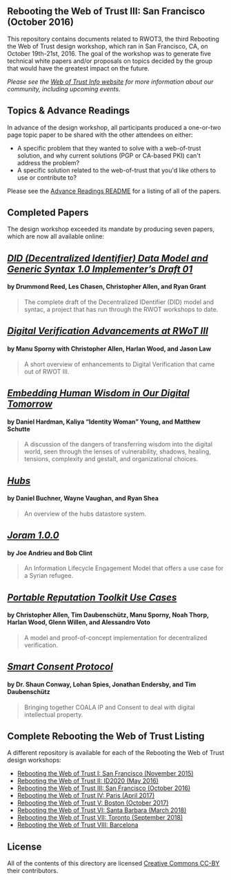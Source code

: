 ## Rebooting the Web of Trust III: San Francisco (October 2016)

This repository contains documents related to RWOT3, the third Rebooting the Web of Trust design workshop, which ran in San Francisco, CA, on October 19th-21st, 2016. The goal of the workshop was to generate five technical white papers and/or proposals on topics decided by the group that would have the greatest impact on the future.

_Please see the [Web of Trust Info website](http://www.weboftrust.info/) for more information about our community, including upcoming events._

## Topics & Advance Readings

In advance of the design workshop, all participants produced a one-or-two page topic paper to be shared with the other attendees on either:

* A specific problem that they wanted to solve with a web-of-trust solution, and why current solutions (PGP or CA-based PKI) can't address the problem?
*  A specific solution related to the web-of-trust that you'd like others to use or contribute to?

Please see the [Advance Readings README](topics-and-advance-readings) for a listing of all of the papers.

## Completed Papers

The design workshop exceeded its mandate by producing seven papers, which are now all available online:

## [*DID (Decentralized Identifier) Data Model and Generic Syntax 1.0 Implementer’s Draft 01*](final-documents/did-implementer-draft-10.pdf)
#### by Drummond Reed, Les Chasen, Christopher Allen, and Ryan Grant

> The complete draft of the Decentralized IDentifier (DID) model and syntac, a project that has run through the RWOT workshops to date.

## [*Digital Verification Advancements at RWoT III*](final-documents/digital-verification-advancements.pdf)
#### by Manu Sporny with Christopher Allen, Harlan Wood, and Jason Law

> A short overview of enhancements to Digital Verification that came out of RWOT III.

## [*Embedding Human Wisdom in Our Digital Tomorrow*](final-documents/WisdomEmbedding-Human-Wisdom-in-Our-Digital-Tomorrow.pdf)
#### by Daniel Hardman, Kaliya “Identity Woman” Young, and Matthew Schutte

> A discussion of the dangers of transferring wisdom into the digital world, seen through the lenses of vulnerability, shadows, healing, tensions, complexity and gestalt, and organizational choices.

## [*Hubs*](final-documents/hubs.pdf)
#### by Daniel Buchner, Wayne Vaughan, and Ryan Shea

> An overview of the hubs datastore system.

## [*Joram 1.0.0*](final-documents/joram-engagement-model.pdf)
#### by Joe Andrieu and Bob Clint

> An Information Lifecycle Engagement Model that offers a use case for a Syrian refugee.

## [*Portable Reputation Toolkit Use Cases*](final-documents/reputation-toolkit.pdf)
#### by Christopher Allen, Tim Daubenschütz, Manu Sporny, Noah Thorp, Harlan Wood, Glenn Willen, and Alessandro Voto

> A model and proof-of-concept implementation for decentralized verification.

## [*Smart Consent Protocol*](final-documents/smart-consent-protocol.pdf)
#### by Dr. Shaun Conway, Lohan Spies, Jonathan Endersby, and Tim Daubenschütz

> Bringing together COALA IP and Consent to deal with digital intellectual property.

## Complete Rebooting the Web of Trust Listing

A different repository is available for each of the Rebooting the Web of Trust design workshops:

* [Rebooting the Web of Trust I: San Francisco (November 2015)](..//rwot1/)
* [Rebooting the Web of Trust II: ID2020 (May 2016)](../rwot2)
* [Rebooting the Web of Trust III: San Francisco (October 2016)](../rwot3)
* [Rebooting the Web of Trust IV: Paris (April 2017)](../rwot4)
* [Rebooting the Web of Trust V: Boston (October 2017)](../rwot5)
* [Rebooting the Web of Trust VI: Santa Barbara (March 2018)](../rwot5)
* [Rebooting the Web of Trust VII: Toronto (September 2018)](../rwot7)
* [Rebooting the Web of Trust VIII: Barcelona](../rwot8)

## License

All of the contents of this directory are licensed [Creative Commons CC-BY](../rwot1/final-documents/LICENSE-CC-BY-4.0) their contributors.
